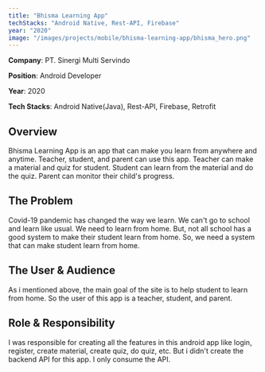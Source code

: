 ```yaml
---
title: "Bhisma Learning App"
techStacks: "Android Native, Rest-API, Firebase"
year: "2020"
image: "/images/projects/mobile/bhisma-learning-app/bhisma_hero.png"
---
```


**Company**: PT. Sinergi Multi Servindo

**Position**: Android Developer

**Year**: 2020

**Tech Stacks**: Android Native(Java), Rest-API, Firebase, Retrofit

## Overview

Bhisma Learning App is an app that can make you learn from anywhere and anytime. Teacher, student, and parent can use this app. Teacher can make a material and quiz for student. Student can learn from the material and do the quiz. Parent can monitor their child's progress.

## The Problem

Covid-19 pandemic has changed the way we learn. We can't go to school and learn like usual. We need to learn from home. But, not all school has a good system to make their student learn from home. So, we need a system that can make student learn from home.

## The User & Audience

As i mentioned above, the main goal of the site is to help student to learn from home. So the user of this app is a teacher, student, and parent.

## Role & Responsibility

I was responsible for creating all the features in this android app like login, register, create material, create quiz, do quiz, etc. But i didn't create the backend API for this app. I only consume the API.
